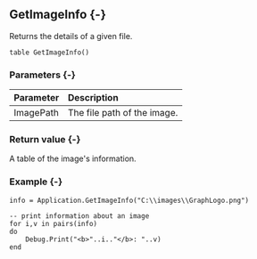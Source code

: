 ## GetImageInfo {-}

Returns the details of a given file.

```{sql}
table GetImageInfo()
```

### Parameters {-}

**Parameter** | **Description**
| :-- | :-- |
ImagePath | The file path of the image.

### Return value {-}

A table of the image's information.

### Example {-}

```{sql}
info = Application.GetImageInfo("C:\\images\\GraphLogo.png")

-- print information about an image
for i,v in pairs(info)
do
    Debug.Print("<b>"..i.."</b>: "..v)
end
```